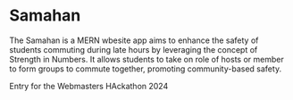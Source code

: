 # Samahan
The Samahan is a MERN wbesite app aims to enhance the safety of students commuting during late hours by leveraging the concept of Strength in Numbers. It allows students to take on role of hosts or member to form groups to commute together, promoting community-based safety.

Entry for the Webmasters HAckathon 2024
 
 
